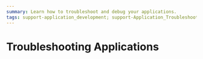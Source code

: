```yaml
---
summary: Learn how to troubleshoot and debug your applications.
tags: support-application_development; support-Application_Troubleshooting; support-Application_Troubleshooting-overview; support-webapps-overview
---
```


# Troubleshooting Applications
